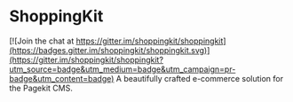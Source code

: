 # ShoppingKit

[![Join the chat at https://gitter.im/shoppingkit/shoppingkit](https://badges.gitter.im/shoppingkit/shoppingkit.svg)](https://gitter.im/shoppingkit/shoppingkit?utm_source=badge&utm_medium=badge&utm_campaign=pr-badge&utm_content=badge)
A beautifully crafted e-commerce solution for the Pagekit CMS.

